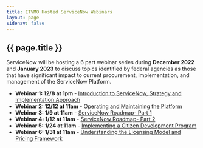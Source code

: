 ```yaml
---
title: ITVMO Hosted ServiceNow Webinars
layout: page
sidenav: false
---
```


<section class="grid-container border-bottom border-gray-30 padding-left-0 padding-right-1">
<h1 class="margin-top-0">{{ page.title }}</h1>
<div class="margin-bottom-2">ServiceNow will be hosting a 6 part webinar series during <b>December 2022</b> and <b>January 2023</b> to discuss topics identified by federal agencies as those that have significant impact to current procurement, implementation, and management of the ServiceNow Platform.</div>

<div class="margin-bottom-2">
                    <ul>
                      <li><b>Webinar 1: 12/8 at 1pm </b> - <a href="https://gsa.zoomgov.com/meeting/register/vJIsfumsrj4sHCj8duFTDHUvh6wUuQ7BrcQ?utm_medium=email&utm_source=govDelivery">Introduction to ServiceNow, Strategy and Implementation Approach</a>
                      </li> 
                      <li><b>Webinar 2: 12/12 at 11am</b> - <a href="https://gsa.zoomgov.com/meeting/register/vJItfuCrrjwoEp-Mxz3QnfTRfY7gxeunrH8?utm_medium=email&utm_source=govDelivery">Operating and Maintaining the Platform</a> 
                      </li>
                      <li><b>Webinar 3: 1/9 at 11am</b> - <a href="https://gsa.zoomgov.com/meeting/register/vJIsdeyrqjojEqupM1Jwwu02VEZWh5G0ccY">ServiceNow Roadmap- Part 1</a> 
                      </li>
                      <li><b>Webinar 4: 1/12 at 11am</b> - <a href="https://gsa.zoomgov.com/meeting/register/vJItdOmhqTgpE5MwgONE5g-f5B8mY0znuN4">ServiceNow Roadmap- Part 2</a> 
                      </li>
                      <li><b>Webinar 5: 1/24 at 11am</b> - <a href="https://gsa.zoomgov.com/meeting/register/vJItd--qqT8qEvcZXvI_WAN_2YUKBGU04hk">Implementing a Citizen Development Program</a> 
                      </li>
                      <li><b>Webinar 6: 1/31 at 11am</b> - <a href="https://gsa.zoomgov.com/meeting/register/vJItd--qqT8qEvcZXvI_WAN_2YUKBGU04hk">Understanding the Licensing Model and Pricing Framework</a> 
                      </li>
                    </ul>
</div>

</section>


